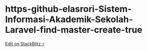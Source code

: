 # https-github-elasrori-Sistem-Informasi-Akademik-Sekolah-Laravel-find-master-create-true

[Edit on StackBlitz ⚡️](https://stackblitz.com/edit/nextjs-aegfhv)